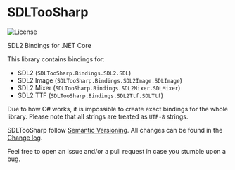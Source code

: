 # SDLTooSharp

![License](https://shields.io/github/license/mistericy/sdltoosharp)

SDL2 Bindings for .NET Core

This library contains bindings for:
 - SDL2 (`SDLTooSharp.Bindings.SDL2.SDL`)
 - SDL2 Image (`SDLTooSharp.Bindings.SDL2Image.SDLImage`)
 - SDL2 Mixer (`SDLTooSharp.Bindings.SDL2Mixer.SDLMixer`)
 - SDL2 TTF (`SDLTooSharp.Bindings.SDL2Ttf.SDLTtf`)

Due to how C# works, it is impossible to create exact bindings for the whole library. Please note that all strings are treated as `UTF-8` strings.

SDLTooSharp follow [Semantic Versioning](https://semver.org/). All changes can be found in the [Change log](CHANGELOG.md).

Feel free to open an issue and/or a pull request in case you stumble upon a bug.

